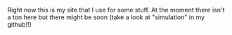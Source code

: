 Right now this is my site that I use for some stuff. At the moment there isn't a ton here but there might be soon (take a look at "simulation" in my github!!)
